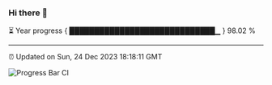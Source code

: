### Hi there 👋

⏳ Year progress { █████████████████████████████▁ } 98.02 %

---

⏰ Updated on Sun, 24 Dec 2023 18:18:11 GMT

![Progress Bar CI](https://github.com/liununu/liununu/workflows/Progress%20Bar%20CI/badge.svg)
